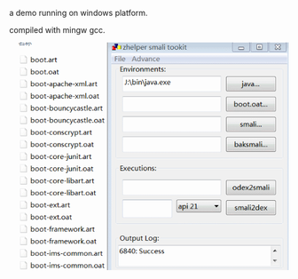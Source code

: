 a demo running on windows platform.

compiled with mingw gcc.

![img](https://github.com/bbqz007/zhelper-wxWidgets/blob/master/demo/smali-toolkit/res/GIF%202020-5-15%2020-04-42.gif)
